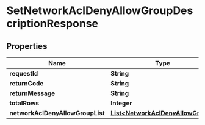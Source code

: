 
# SetNetworkAclDenyAllowGroupDescriptionResponse

## Properties
Name | Type | Description | Notes
------------ | ------------- | ------------- | -------------
**requestId** | **String** |  |  [optional]
**returnCode** | **String** |  |  [optional]
**returnMessage** | **String** |  |  [optional]
**totalRows** | **Integer** |  |  [optional]
**networkAclDenyAllowGroupList** | [**List&lt;NetworkAclDenyAllowGroup&gt;**](NetworkAclDenyAllowGroup.md) |  |  [optional]



